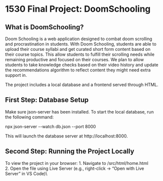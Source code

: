 
# 1530 Final Project: DoomSchooling

## What is DoomSchooling?

Doom Schooling is a web application designed to combat doom scrolling and procrastination in students.
With Doom Schooling, students are able to upload their course syllabi and get curated short form content based on their course topics.
This allow students to fulfill their scrolling needs while remaining productive and focused on their courses.
We plan to allow students to take knowledge checks based on their video history and update the recommendations algorithm 
to reflect content they might need extra support in.

The project includes a local database and a frontend served through HTML.



## First Step: Database Setup

Make sure json-server has been installed.
To start the local database, run the following command:

npx json-server --watch db.json --port 8000

This will launch the database server at http://localhost:8000.



## Second Step: Running the Project Locally

To view the project in your browser:
	1.	Navigate to /src/html/home.html\
	2.	Open the file using Live Server (e.g., right-click → “Open with Live Server” in VS Code)\


